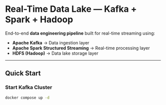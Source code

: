 # Real-Time Data Lake — Kafka + Spark + Hadoop

End-to-end **data engineering pipeline** built for real-time streaming using:
- **Apache Kafka** → Data ingestion layer  
- **Apache Spark Structured Streaming** → Real-time processing layer  
- **HDFS (Hadoop)** → Data lake storage layer  

---

##  Quick Start

###  Start Kafka Cluster
```bash
docker compose up -d
